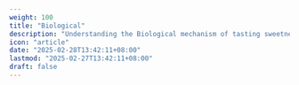 ```yaml
---
weight: 100
title: "Biological"
description: "Understanding the Biological mechanism of tasting sweetness"
icon: "article"
date: "2025-02-28T13:42:11+08:00"
lastmod: "2025-02-27T13:42:11+08:00"
draft: false
---
```

